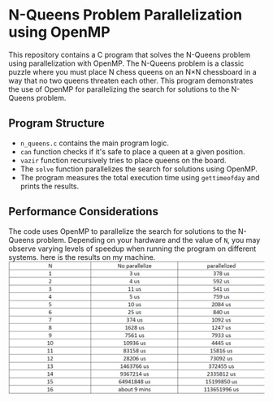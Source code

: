 # N-Queens Problem Parallelization using OpenMP

This repository contains a C program that solves the N-Queens problem using parallelization with OpenMP. The N-Queens problem is a classic puzzle where you must place N chess queens on an N×N chessboard in a way that no two queens threaten each other. This program demonstrates the use of OpenMP for parallelizing the search for solutions to the N-Queens problem.

## Program Structure

- `n_queens.c` contains the main program logic.
- `can` function checks if it's safe to place a queen at a given position.
- `vazir` function recursively tries to place queens on the board.
- The `solve` function parallelizes the search for solutions using OpenMP.
- The program measures the total execution time using `gettimeofday` and prints the results.

## Performance Considerations

The code uses OpenMP to parallelize the search for solutions to the N-Queens problem. Depending on your hardware and the value of `N`, you may observe varying levels of speedup when running the program on different systems. here is the results on my machine.  
![Results](https://github.com/navidnt/Multi-core/blob/main/OpenMP/n-queen/results.jpg)


